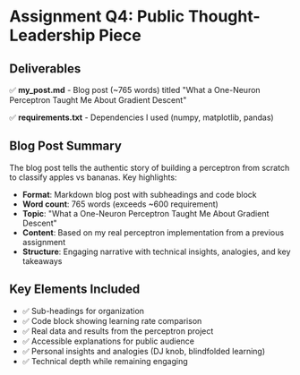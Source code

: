 # Assignment Q4: Public Thought-Leadership Piece

## Deliverables

✅ **my_post.md** - Blog post (~765 words) titled "What a One-Neuron Perceptron Taught Me About Gradient Descent"

✅ **requirements.txt** - Dependencies I used (numpy, matplotlib, pandas)

## Blog Post Summary

The blog post tells the authentic story of building a perceptron from scratch to classify apples vs bananas. Key highlights:

- **Format**: Markdown blog post with subheadings and code block
- **Word count**: 765 words (exceeds ~600 requirement)
- **Topic**: "What a One-Neuron Perceptron Taught Me About Gradient Descent"
- **Content**: Based on my real perceptron implementation from a previous assignment
- **Structure**: Engaging narrative with technical insights, analogies, and key takeaways

## Key Elements Included

- ✅ Sub-headings for organization
- ✅ Code block showing learning rate comparison
- ✅ Real data and results from the perceptron project
- ✅ Accessible explanations for public audience
- ✅ Personal insights and analogies (DJ knob, blindfolded learning)
- ✅ Technical depth while remaining engaging 
